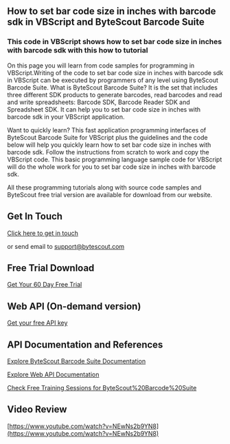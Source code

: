 ## How to set bar code size in inches with barcode sdk in VBScript and ByteScout Barcode Suite

### This code in VBScript shows how to set bar code size in inches with barcode sdk with this how to tutorial

On this page you will learn from code samples for programming in VBScript.Writing of the code to set bar code size in inches with barcode sdk in VBScript can be executed by programmers of any level using ByteScout Barcode Suite. What is ByteScout Barcode Suite? It is the set that includes three different SDK products to generate barcodes, read barcodes and read and write spreadsheets: Barcode SDK, Barcode Reader SDK and Spreadsheet SDK. It can help you to set bar code size in inches with barcode sdk in your VBScript application.

Want to quickly learn? This fast application programming interfaces of ByteScout Barcode Suite for VBScript plus the guidelines and the code below will help you quickly learn how to set bar code size in inches with barcode sdk. Follow the instructions from scratch to work and copy the VBScript code. This basic programming language sample code for VBScript will do the whole work for you to set bar code size in inches with barcode sdk.

All these programming tutorials along with source code samples and ByteScout free trial version are available for download from our website.

## Get In Touch

[Click here to get in touch](https://bytescout.zendesk.com/hc/en-us/requests/new?subject=ByteScout%20Barcode%20Suite%20Question)

or send email to [support@bytescout.com](mailto:support@bytescout.com?subject=ByteScout%20Barcode%20Suite%20Question) 

## Free Trial Download

[Get Your 60 Day Free Trial](https://bytescout.com/download/web-installer?utm_source=github-readme)

## Web API (On-demand version)

[Get your free API key](https://pdf.co/documentation/api?utm_source=github-readme)

## API Documentation and References

[Explore ByteScout Barcode Suite Documentation](https://bytescout.com/documentation/index.html?utm_source=github-readme)

[Explore Web API Documentation](https://pdf.co/documentation/api?utm_source=github-readme)

[Check Free Training Sessions for ByteScout%20Barcode%20Suite](https://academy.bytescout.com/)

## Video Review

[https://www.youtube.com/watch?v=NEwNs2b9YN8](https://www.youtube.com/watch?v=NEwNs2b9YN8)